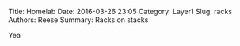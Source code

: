 Title: Homelab
Date: 2016-03-26 23:05
Category: Layer1
Slug: racks
Authors: Reese
Summary: Racks on stacks

Yea

